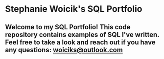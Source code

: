 # Stephanie Woicik's SQL Portfolio

## Welcome to my SQL Portfolio! This code repository contains examples of SQL I've written. Feel free to take a look and reach out if you have any questions: woiciks@outlook.com
